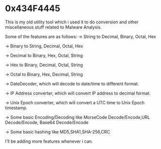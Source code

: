 0x434F4445
==========

This is my old utility tool which i used it to do conversion and other miscellaneous stuff related to Malware Analysis.

Some of the features are as follows:
-> String to Decimal, Binary, Octal, Hex

-> Binary to String, Decimal, Octal, Hex

-> Decimal to Binary, Hex, Octal, String

-> Hex to Binary, Decimal, Octal, String

-> Octal to Binary, Hex, Decimal, String

-> DateDecoder, which will decode to date/time to different format.

-> IP Address converter, which will convert IP address to decimal format.

-> Unix Epoch converter, which will convert a UTC time to Unix Epoch timestamp.

-> Some basic Encoding/Decoding like MorseCode Decode/Encode,URL Decode/Encode, Base64 Decode/Encode

-> Some basic hashing like MD5,SHA1,SHA-256,CRC

I'll be adding more features whenever i can.
